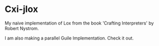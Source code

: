 # Cxi-jlox

My naive implementation of Lox from the book 'Crafting Interpreters' by
Robert Nystrom.

I am also making a parallel Guile Implementation. Check it out.
